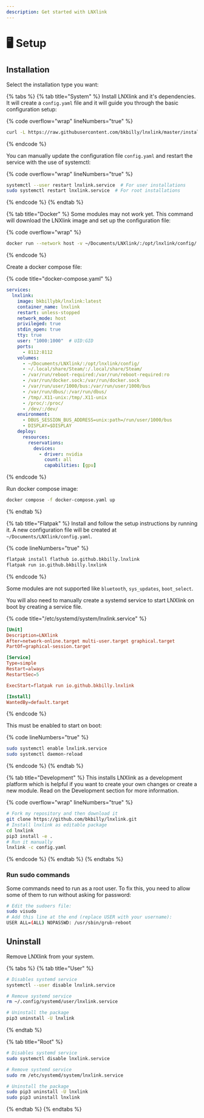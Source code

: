 ```yaml
---
description: Get started with LNXlink
---
```


# 🖥️ Setup

## Installation

Select the installation type you want:

{% tabs %}
{% tab title="System" %}
Install LNXlink and it's dependencies. It will create a `config.yaml` file and it will guide you through the basic configuration setup:

{% code overflow="wrap" lineNumbers="true" %}
```bash
curl -L https://raw.githubusercontent.com/bkbilly/lnxlink/master/install.sh | bash
```
{% endcode %}

You can manually update the configuration file `config.yaml` and restart the service with the use of systemctl:

{% code overflow="wrap" lineNumbers="true" %}
```bash
systemctl --user restart lnxlink.service  # For user installations
sudo systemctl restart lnxlink.service  # For root installations
```
{% endcode %}
{% endtab %}

{% tab title="Docker" %}
Some modules may not work yet. This command will download the LNXlink image and set up the configuration file:

{% code overflow="wrap" %}
```bash
docker run --network host -v ~/Documents/LNXlink/:/opt/lnxlink/config/ -it bkbillybk/lnxlink:latest
```
{% endcode %}

Create a docker compose file:

{% code title="docker-compose.yaml" %}
```yaml
services:
  lnxlink:
    image: bkbillybk/lnxlink:latest
    container_name: lnxlink
    restart: unless-stopped
    network_mode: host
    privileged: true
    stdin_open: true
    tty: true
    user: "1000:1000"  # UID:GID
    ports:
      - 8112:8112
    volumes:
      - ~/Documents/LNXlink/:/opt/lnxlink/config/
      - ~/.local/share/Steam/:/.local/share/Steam/
      - /var/run/reboot-required:/var/run/reboot-required:ro
      - /var/run/docker.sock:/var/run/docker.sock
      - /var/run/user/1000/bus:/var/run/user/1000/bus
      - /var/run/dbus/:/var/run/dbus/
      - /tmp/.X11-unix:/tmp/.X11-unix
      - /proc/:/proc/
      - /dev/:/dev/
    environment:
      - DBUS_SESSION_BUS_ADDRESS=unix:path=/run/user/1000/bus
      - DISPLAY=$DISPLAY
    deploy:
      resources:
        reservations:
          devices:
            - driver: nvidia
              count: all
              capabilities: [gpu]
```
{% endcode %}

Run docker compose image:

```bash
docker compose -f docker-compose.yaml up
```
{% endtab %}

{% tab title="Flatpak" %}
Install and follow the setup instructions by running it. A new configuration file will be created at `~/Documents/LNXlink/config.yaml`.&#x20;

{% code lineNumbers="true" %}
```bash
flatpak install flathub io.github.bkbilly.lnxlink
flatpak run io.github.bkbilly.lnxlink
```
{% endcode %}

Some modules are not supported like `bluetooth`, `sys_updates`, `boot_select`.

You will also need to manually create a systemd service to start LNXlink on boot by creating a service file.

{% code title="/etc/systemd/system/lnxlink.service" %}
```toml
[Unit]
Description=LNXlink
After=network-online.target multi-user.target graphical.target
PartOf=graphical-session.target

[Service]
Type=simple
Restart=always
RestartSec=5

ExecStart=flatpak run io.github.bkbilly.lnxlink

[Install]
WantedBy=default.target
```
{% endcode %}

This must be enabled to start on boot:

{% code lineNumbers="true" %}
```bash
sudo systemctl enable lnxlink.service
sudo systemctl daemon-reload
```
{% endcode %}
{% endtab %}

{% tab title="Development" %}
This installs LNXlink as a development platform which is helpful if you want to create your own changes or create a new module. Read on the Development section for more information.

{% code overflow="wrap" lineNumbers="true" %}
```bash
# Fork my repository and then download it
git clone https://github.com/bkbilly/lnxlink.git
# Install lnxlink as editable package
cd lnxlink
pip3 install -e .
# Run it manually
lnxlink -c config.yaml
```
{% endcode %}
{% endtab %}
{% endtabs %}

### Run sudo commands

Some commands need to run as a root user. To fix this, you need to allow some of them to run without asking for password:

```bash
# Edit the sudoers file:
sudo visudo
# Add this line at the end (replace USER with your username):
USER ALL=(ALL) NOPASSWD: /usr/sbin/grub-reboot
```

## Uninstall

Remove LNXlink from your system.

{% tabs %}
{% tab title="User" %}
```bash
# Disables systemd service
systemctl --user disable lnxlink.service

# Remove systemd service
rm ~/.config/systemd/user/lnxlink.service

# Uninstall the package
pip3 uninstall -U lnxlink
```
{% endtab %}

{% tab title="Root" %}
```bash
# Disables systemd service
sudo systemctl disable lnxlink.service

# Remove systemd service
sudo rm /etc/systemd/system/lnxlink.service

# Uninstall the package
sudo pip3 uninstall -U lnxlink
sudo pip3 uninstall lnxlink
```
{% endtab %}
{% endtabs %}
